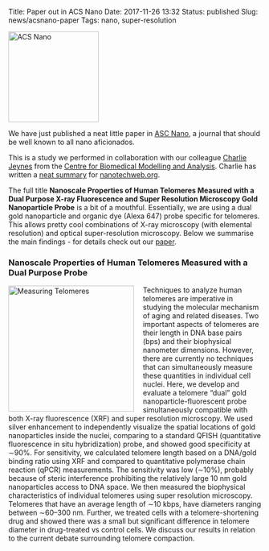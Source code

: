 Title: Paper out in ACS Nano
Date: 2017-11-26 13:32
Status: published
Slug: news/acsnano-paper
Tags: nano, super-resolution

<img width="180" src="/images/logos/ACSnano.gif" alt="ACS Nano"/>

We have just published a neat little paper in [ASC Nano](http://pubs.acs.org/journal/ancac3), a journal that should be well known to all nano aficionados.

This is a study we performed in collaboration with our colleague [Charlie Jeynes](http://biosciences.exeter.ac.uk/staff/index.php?web_id=Charlie_Jeynes) from the [Centre for Biomedical Modelling and Analysis](http://www.exeter.ac.uk/bma/). Charlie has written a [neat summary](http://nanotechweb.org/cws/article/tech/70447) for [nanotechweb.org](http://nanotechweb.org).

The full title **Nanoscale Properties of Human Telomeres Measured with a Dual Purpose X-ray Fluorescence and Super Resolution Microscopy Gold Nanoparticle Probe** is a bit of a mouthful. Essentially, we are using a dual gold nanoparticle and organic dye (Alexa 647) probe specific for telomeres. This allows pretty cool combinations of X-ray microscopy (with elemental resolution) and optical super-resolution microscopy. Below we summarise the main findings - for details check out our [paper](http://pubs.acs.org/doi/abs/10.1021/acsnano.7b07064).

### Nanoscale Properties of Human Telomeres Measured with a Dual Purpose Probe

<img style="float:left; border-right:18px solid white" src="/images/research/ACS-nano-telomere.gif" width="250" alt="Measuring Telomeres"/> Techniques to analyze human telomeres are imperative in studying the molecular mechanism of aging and related diseases. Two important aspects of telomeres are their length in DNA base pairs (bps) and their biophysical nanometer dimensions. However, there are currently no techniques that can simultaneously measure these quantities in individual cell nuclei. Here, we develop and evaluate a telomere “dual” gold nanoparticle-fluorescent probe simultaneously compatible with both X-ray fluorescence (XRF) and super resolution microscopy. We used silver enhancement to independently visualize the spatial locations of gold nanoparticles inside the nuclei, comparing to a standard QFISH (quantitative fluorescence in situ hybridization) probe, and showed good specificity at ∼90%. For sensitivity, we calculated telomere length based on a DNA/gold binding ratio using XRF and compared to quantitative polymerase chain reaction (qPCR) measurements. The sensitivity was low (∼10%), probably because of steric interference prohibiting the relatively large 10 nm gold nanoparticles access to DNA space. We then measured the biophysical characteristics of individual telomeres using super resolution microscopy. Telomeres that have an average length of ∼10 kbps, have diameters ranging between ∼60–300 nm. Further, we treated cells with a telomere-shortening drug and showed there was a small but significant difference in telomere diameter in drug-treated vs control cells. We discuss our results in relation to the current debate surrounding telomere compaction.
